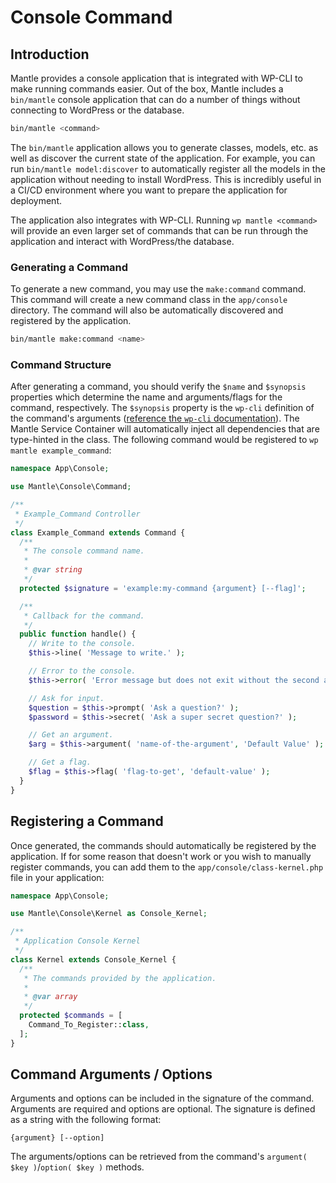 # Console Command

## Introduction

Mantle provides a console application that is integrated with WP-CLI to make
running commands easier. Out of the box, Mantle includes a `bin/mantle` console
application that can do a number of things without connecting to WordPress or
the database.

```bash
bin/mantle <command>
```

The `bin/mantle` application allows you to generate classes, models, etc. as
well as discover the current state of the application. For example, you can run
`bin/mantle model:discover` to automatically register all the models in the
application without needing to install WordPress. This is incredibly useful in a
CI/CD environment where you want to prepare the application for deployment.

The application also integrates with WP-CLI. Running `wp mantle <command>` will
provide an even larger set of commands that can be run through the application
and interact with WordPress/the database.

### Generating a Command

To generate a new command, you may use the `make:command` command. This command
will create a new command class in the `app/console` directory. The command will
also be automatically discovered and registered by the application.

```bash
bin/mantle make:command <name>
```

### Command Structure

After generating a command, you should verify the `$name` and `$synopsis`
properties which determine the name and arguments/flags for the command,
respectively. The `$synopsis` property is the `wp-cli` definition of the
command's arguments ([reference the `wp-cli`
documentation](https://make.wordpress.org/cli/handbook/guides/commands-cookbook/)).
The Mantle Service Container will automatically inject all dependencies that are
type-hinted in the class. The following command would be registered to `wp
mantle example_command`:

```php
namespace App\Console;

use Mantle\Console\Command;

/**
 * Example_Command Controller
 */
class Example_Command extends Command {
  /**
   * The console command name.
   *
   * @var string
   */
  protected $signature = 'example:my-command {argument} [--flag]';

  /**
   * Callback for the command.
   */
  public function handle() {
    // Write to the console.
    $this->line( 'Message to write.' );

    // Error to the console.
    $this->error( 'Error message but does not exit without the second argument being true' );

    // Ask for input.
    $question = $this->prompt( 'Ask a question?' );
    $password = $this->secret( 'Ask a super secret question?' );

    // Get an argument.
    $arg = $this->argument( 'name-of-the-argument', 'Default Value' );

    // Get a flag.
    $flag = $this->flag( 'flag-to-get', 'default-value' );
  }
}
```

## Registering a Command

Once generated, the commands should automatically be registered by the
application. If for some reason that doesn't work or you wish to manually
register commands, you can add them to the `app/console/class-kernel.php` file
in your application:

```php
namespace App\Console;

use Mantle\Console\Kernel as Console_Kernel;

/**
 * Application Console Kernel
 */
class Kernel extends Console_Kernel {
  /**
   * The commands provided by the application.
   *
   * @var array
   */
  protected $commands = [
    Command_To_Register::class,
  ];
}
```

## Command Arguments / Options

Arguments and options can be included in the signature of the command. Arguments
are required and options are optional. The signature is defined as a string with
the following format:

```
{argument} [--option]
```

The arguments/options can be retrieved from the command's
`argument( $key )`/`option( $key )` methods.
